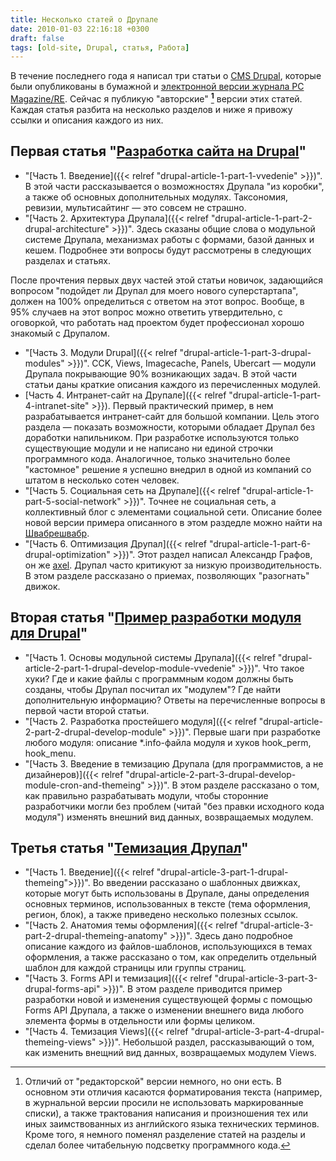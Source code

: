```yaml
---
title: Несколько статей о Друпале
date: 2010-01-03 22:16:18 +0300
draft: false
tags: [old-site, Drupal, статья, Работа]
---
```

В течение последнего года я написал три статьи о [CMS Drupal](http://drupal.org), которые были опубликованы в бумажной и [электронной версии журнала PC Magazine/RE](http://pcmag.ru). Сейчас я публикую "авторские" **[^1]** версии этих статей. Каждая статья разбита на несколько разделов и ниже я привожу ссылки и описания каждого из них.

## Первая статья "[Разработка сайта на Drupal](http://pcmag.ru/solutions/detail.php?ID=32535)"

 - "[Часть 1. Введение]({{< relref "drupal-article-1-part-1-vvedenie" >}})". В этой части рассказывается о возможностях Друпала "из коробки", а также об основных дополнительных модулях. Таксономия, ревизии, мультисайтинг — это совсем не страшно.
 - "[Часть 2. Архитектура Друпала]({{< relref "drupal-article-1-part-2-drupal-architecture" >}})". Здесь сказаны общие слова о модульной системе Друпала, механизмах работы с формами, базой данных и кешем. Подробнее эти вопросы будут рассмотрены в следующих разделах и статьях.

После прочтения первых двух частей этой статьи новичок, задающийся вопросом "подойдет ли Друпал для моего нового суперстартапа", должен на 100% определиться с ответом на этот вопрос. Вообще, в 95% случаев на этот вопрос можно ответить утвердительно, с оговоркой, что работать над проектом будет профессионал хорошо знакомый с Друпалом.
 - "[Часть 3. Модули Drupal]({{< relref "drupal-article-1-part-3-drupal-modules" >}})". CCK, Views, Imagecache, Panels, Ubercart — модули Друпала покрывающие 90% возникающих задач. В этой части статьи даны краткие описания каждого из перечисленных модулей.
 - [Часть 4. Интранет-сайт на Друпале]({{< relref "drupal-article-1-part-4-intranet-site" >}}). Первый практический пример, в нем разрабатывается интранет-сайт для большой компании. Цель этого раздела — показать возможности, которыми обладает Друпал без доработки напильником. При разработке используются только существующие модули и не написано ни единой строчки программного кода. Аналогичное, только значительно более "кастомное" решение я успешно внедрил в одной из компаний со штатом в несколько сотен человек.
 - "[Часть 5. Социальная сеть на Друпале]({{< relref "drupal-article-1-part-5-social-network" >}})". Точнее не социальная сеть, а коллективный блог с элементами социальной сети. Описание более новой версии примера описанного в этом раздедле можно найти на [Швабрешвабр](http://shvabrashvabr.ru).
 - "[Часть 6. Оптимизация Друпал]({{< relref "drupal-article-1-part-6-drupal-optimization" >}})". Этот раздел написал Александр Графов, он же [axel](mailto:axel@drupal.ru). Друпал часто критикуют за низкую производительность. В этом разделе рассказано о приемах, позволяющих "разогнать" движок.


## Вторая статья "[Пример разработки модуля для Drupal](http://pcmag.ru/solutions/detail.php?ID=36589)"

 - "[Часть 1. Основы модульной системы Друпала]({{< relref "drupal-article-2-part-1-drupal-develop-module-vvedenie" >}})". Что такое хуки? Где и какие файлы с программным кодом должны быть созданы, чтобы Друпал посчитал их "модулем"? Где найти дополнительную информацию? Ответы на перечисленные вопросы в первой части второй статьи.
 - "[Часть 2. Разработка простейшего модуля]({{< relref "drupal-article-2-part-2-drupal-develop-module" >}})". Первые шаги при разработке любого модуля: описание *.info-файла модуля и хуков hook_perm, hook_menu.
 - "[Часть 3. Введение в темизацию Друпала (для программистов, а не дизайнеров)]({{< relref "drupal-article-2-part-3-drupal-develop-module-cron-and-themeing" >}})". В этом разделе рассказано о том, как правильно разрабатывать модули, чтобы сторонние разработчики могли без проблем (читай "без правки исходного кода модуля") изменять внешний вид данных, возвращаемых модулем.


## Третья статья "[Темизация Друпал](http://pcmag.ru/solutions/detail.php?ID=37518)"

 - "[Часть 1. Введение]({{< relref "drupal-article-3-part-1-drupal-themeing">}})". Во введении рассказано о шаблонных движках, которые могут быть использованы в Друпале, даны определения основных терминов, использованных в тексте (тема оформления, регион, блок), а также приведено несколько полезных ссылок.
 - "[Часть 2. Анатомия темы оформления]({{< relref "drupal-article-3-part-2-drupal-themeing-anatomy" >}})". Здесь дано подробное описание каждого из файлов-шаблонов, использующихся в темах оформления, а также рассказано о том, как определить отдельный шаблон для каждой страницы или группы страниц.
 - "[Часть 3. Forms API и темизация]({{< relref "drupal-article-3-part-3-drupal-forms-api" >}})". В этом разделе приводится пример разработки новой и изменения существующей формы с помощью Forms API Друпала, а также о изменении внешнего вида любого элемента формы в отдельности или формы целиком.
 - "[Часть 4. Темизация Views]({{< relref "drupal-article-3-part-4-drupal-themeing-views" >}})". Небольшой раздел, рассказывающий о том, как изменить внещний вид данных, возвращаемых модулем Views.


[^1]: Отличий от "редакторской" версии немного, но они есть. В основном эти отличия касаются форматирования текста (например, в журнальной версии просили не использовать маркированные списки), а также трактования написания и произношения тех или иных заимствованных из английского языка технических терминов. Кроме того, я немного поменял разделение статей на разделы и сделал более читабельную подсветку программного кода.
<!--more-->
